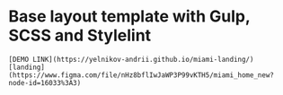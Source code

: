 # Base layout template with Gulp, SCSS and Stylelint
    [DEMO LINK](https://yelnikov-andrii.github.io/miami-landing/)
    [landing](https://www.figma.com/file/nHz8bflIwJaWP3P99vKTH5/miami_home_new?node-id=16033%3A3)
